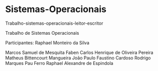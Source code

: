 # Sistemas-Operacionais
Trabalho-sistemas-operacionais-leitor-escritor


Trabalho de Sistemas Operacionais

Participantes:
Raphael Monteiro da Silva

Marcos Samuel de Mesquita Faben
Carlos Henrique de Oliveira Pereira
Matheus Bittencourt Mangueira
João Paulo Faustino Cardoso
Rodrigo Marques Pau Ferro
Raphael Alexandre de Espindola
